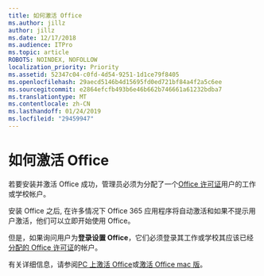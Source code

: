 ```yaml
---
title: 如何激活 Office
ms.author: jillz
author: jillz
ms.date: 12/17/2018
ms.audience: ITPro
ms.topic: article
ROBOTS: NOINDEX, NOFOLLOW
localization_priority: Priority
ms.assetid: 52347c04-c0fd-4d54-9251-1d1ce79f8405
ms.openlocfilehash: 29aecd5146b4d15695fd0ed721bf84a4f2a5c6ee
ms.sourcegitcommit: e2864efcfb493b6e46b662b746661a61232bdba7
ms.translationtype: MT
ms.contentlocale: zh-CN
ms.lasthandoff: 01/24/2019
ms.locfileid: "29459947"
---
```

# <a name="how-to-activate-office"></a>如何激活 Office

若要安装并激活 Office 成功，管理员必须为分配了一个[Office 许可证](https://docs.microsoft.com/office365/admin/subscriptions-and-billing/assign-licenses-to-users)用户的工作或学校帐户。 
  
安装 Office 之后, 在许多情况下 Office 365 应用程序将自动激活和如果不提示用户激活，他们可以立即开始使用 Office。
  
但是，如果询问用户为**登录设置 Office**，它们必须登录其工作或学校其应该已经[分配的 Office 许可证](https://support.office.com/article/f8ab5e25-bf3f-4a47-b264-174b1ee925fd.aspx)的帐户。
  
有关详细信息，请参阅[PC 上激活 Office](https://support.office.com/article/5bd38f38-db92-448b-a982-ad170b1e187e.aspx)或[激活 Office mac 版](https://support.office.com/article/7f6646b1-bb14-422a-9ad4-a53410fcefb2.aspx)。
  

